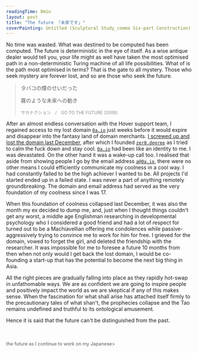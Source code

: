 ```yaml
---
readingTime: 8min
layout: post
title: "The future 「未来です」"
coverPainting: Untitled (Sculptural Study_comma Six-part Construction), 1977, Fred Sandback
---
```


No time was wasted. What was destined to be computed has been computed. The future is deterministic in the eye of itself. As a wise antique dealer would tell you, your life might as well have taken the most optimised path in a non-deterministic Turing machine of all life possibilities. What of is the path most optimised in terms? That is the gate to all mystery. Those who seek mystery are forever lost, and so are those who seek the future.

> タバコの煙のせいだった　
>
> 霧のような未来への動き
>
><small style="opacity:0.7"> サカナクション　/　GO TO THE FUTURE (2006)</small>

After an almost endless conversation with the Hover support team, I regained access to my lost domain <code>[0a.io](http://0a.io)</code> just weeks before it would expire and disappear into the fantasy land of domain merchants. [I screwed up and lost the domain last December](https://0a.io/chapter2/losing-my-Hover-registered-email-and-domain.html), after which I founded [<code>zer0.degree</code>](https://web.archive.org/web/20180916073019/https://zer0.degree/) as I tried to calm the fuck down and stay cool. <code>[0a.io](http://0a.io)</code> had been like an identity to me. I was devastated. On the other hand it was a wake-up call too. I realised that aside from showing people I go by the email address <code>[a@0a.io](http://0a.io)</code>, there were no other means I could efficiently communicate my coolness in a cool way. I had constantly failed to be the high achiever I wanted to be. All projects I'd started ended up in a failed state. I was never a part of anything remotely groundbreaking. The domain and email address had served as the very foundation of my coolness since I was 17.

When this foundation of coolness collapsed last December, it was also the month my ex decided to dump me, and, just when I thought things couldn't get any worst, a middle age Englishman researching in developmental psychology who I considered a good friend and had a lot of respect for turned out to be a Machiavellian offering me condolences while passive-aggressively trying to convince me to work for him for free. I grieved for the domain, vowed to forget the girl, and deleted the friendship with the researcher. It was impossible for me to foresee a future 10 months from then when not only would I get back the lost domain, I would be co-founding a start-up that has the potential to become the next big thing in Asia.

All the right pieces are gradually falling into place as they rapidly hot-swap in unfathomable ways. We are as confident we are going to inspire people and positively impact the world as we are skeptical if any of this makes sense. When the fascination for what shall arise has attached itself firmly to the precautionary tales of what shan't, the prophecies collapse and the Tao remains undefined and truthful to its ontological amusement.

Hence it is said that the future can't be distinguished from the past.

<br>
<br>
<span style="opacity:0.7;font-size:0.9em"><awaiting Japanese Translation from <a href="/chapter2/the-future.html">the future</a> as I continue to work on my Japanese></span>
